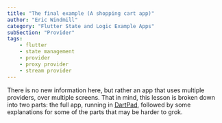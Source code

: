 ```yaml
---
title: "The final example (A shopping cart app)"
author: "Eric Windmill"
category: "Flutter State and Logic Example Apps"
subSection: "Provider"
tags:
    - flutter
    - state management
    - provider
    - proxy provider
    - stream provider
---
```


There is no new information here, but rather an app that uses multiple providers, over multiple screens. That in mind, this lesson is broken down into two parts: the full app, running in [DartPad](), followed by some explanations for some of the parts that may be harder to grok.


<!-- iframe full app -->

<!-- other shit -->




